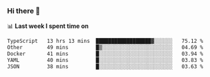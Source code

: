 ### Hi there 👋

<!--
**DBvc/DBvc** is a ✨ _special_ ✨ repository because its `README.md` (this file) appears on your GitHub profile.

Here are some ideas to get you started:

- 🔭 I’m currently working on ...
- 🌱 I’m currently learning ...
- 👯 I’m looking to collaborate on ...
- 🤔 I’m looking for help with ...
- 💬 Ask me about ...
- 📫 How to reach me: ...
- 😄 Pronouns: ...
- ⚡ Fun fact: ...
-->

📊 **Last week I spent time on**
<!--START_SECTION:waka-->

```txt
TypeScript   13 hrs 13 mins  ██████████████████▓░░░░░░   75.12 %
Other        49 mins         █▒░░░░░░░░░░░░░░░░░░░░░░░   04.69 %
Docker       41 mins         █░░░░░░░░░░░░░░░░░░░░░░░░   03.94 %
YAML         40 mins         █░░░░░░░░░░░░░░░░░░░░░░░░   03.83 %
JSON         38 mins         █░░░░░░░░░░░░░░░░░░░░░░░░   03.63 %
```

<!--END_SECTION:waka-->
